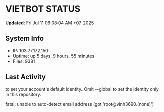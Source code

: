# VIETBOT STATUS
**Updated**: Fri Jul 11 06:08:04 AM +07 2025

## System Info
- IP: 103.77.172.150
- Uptime: up 5 days, 9 hours, 55 minutes
- Files: 9381

## Last Activity

to set your account's default identity.
Omit --global to set the identity only in this repository.

fatal: unable to auto-detect email address (got 'root@vinh3690.(none)')
